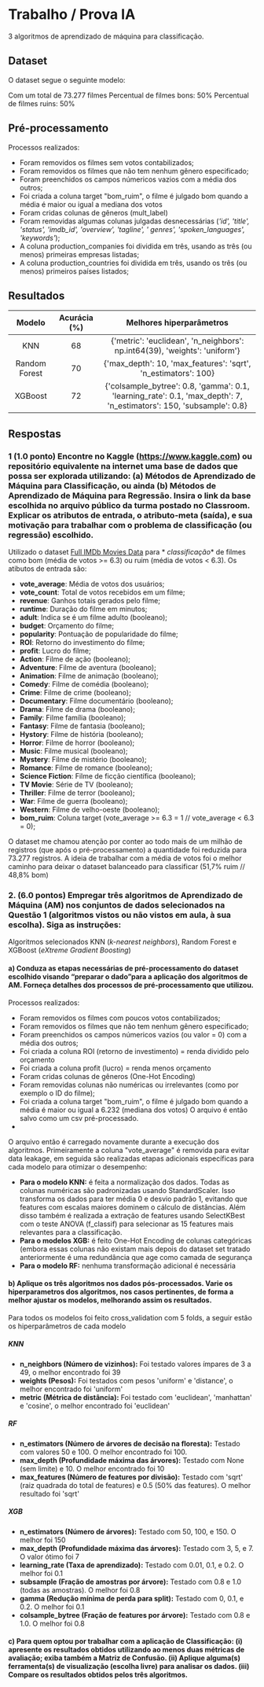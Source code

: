 # Trabalho / Prova IA

3 algoritmos de aprendizado de máquina para classificação.

## Dataset

O dataset segue o seguinte modelo:

Com um total de 73.277 filmes
Percentual de filmes bons:  50%
Percentual de filmes ruins: 50%

## Pré-processamento

Processos realizados:

- Foram removidos os filmes sem votos contabilizados;
- Foram removidos os filmes que não tem nenhum gênero especificado;
- Foram preenchidos os campos númericos vazios com a média dos outros;
- Foi criada a coluna target "bom_ruim", o filme é julgado bom quando a média é maior ou igual a mediana dos votos
- Foram cridas colunas de gêneros (mult_label)
- Foram removidas algumas colunas julgadas desnecessárias (_'id', 'title', 'status', 'imdb_id', 'overview', 'tagline', '
  genres', 'spoken_languages', 'keywords'_);
- A coluna production_companies foi dividida em três, usando as três (ou menos) primeiras empresas listadas;
- A coluna production_countries foi dividida em três, usando os três (ou menos) primeiros países listados;

## Resultados

|    Modelo     | Acurácia (%) |                                               Melhores hiperparâmetros                                               |
|:-------------:|:------------:|:--------------------------------------------------------------------------------------------------------------------:|
|      KNN      |      68      |                      {'metric': 'euclidean', 'n_neighbors': np.int64(39), 'weights': 'uniform'}                      |
| Random Forest |      70      |                            {'max_depth': 10, 'max_features': 'sqrt', 'n_estimators': 100}                            |
|    XGBoost    |      72      | {'colsample_bytree': 0.8, 'gamma': 0.1, 'learning_rate': 0.1, 'max_depth': 7, 'n_estimators': 150, 'subsample': 0.8} |

## Respostas

### 1 (1.0 ponto) Encontre no Kaggle (https://www.kaggle.com) ou repositório equivalente na internet uma base de dados que possa ser explorada utilizando: (a) Métodos de Aprendizado de Máquina para Classificação, ou ainda (b) Métodos de Aprendizado de Máquina para Regressão. Insira o link da base escolhida no arquivo público da turma postado no Classroom. Explicar os atributos de entrada, o atributo-meta (saída), e sua motivação para trabalhar com o problema de classificação (ou regressão) escolhido.

Utilizado o dataset [Full IMDb Movies Data](https://www.kaggle.com/datasets/anandshaw2001/imdb-data) para *
*classificação**
de filmes como bom (média de votos >= 6.3) ou ruim (média de votos < 6.3). Os atibutos de entrada são:

- **vote_average**: Média de votos dos usuários;
- **vote_count**: Total de votos recebidos em um filme;
- **revenue**: Ganhos totais gerados pelo filme;
- **runtime**: Duração do filme em minutos;
- **adult**: Indica se é um filme adulto (booleano);
- **budget**: Orçamento do filme;
- **popularity**: Pontuação de popularidade do filme;
- **ROI**: Retorno do investimento do filme;
- **profit**: Lucro do filme;
- **Action**: Filme de ação (booleano);
- **Adventure**: Filme de aventura (booleano);
- **Animation**: Filme de animação (booleano);
- **Comedy**: Filme de comédia (booleano);
- **Crime**: Filme de crime (booleano);
- **Documentary**: Filme documentário (booleano);
- **Drama**: Filme de drama (booleano);
- **Family**: Filme família (booleano);
- **Fantasy**: Filme de fantasia (booleano);
- **Hystory**: Filme de história (booleano);
- **Horror**: Filme de horror (booleano);
- **Music**: Filme musical (booleano);
- **Mystery**: Filme de mistério (booleano);
- **Romance**: Filme de romance (booleano);
- **Science Fiction**: Filme de ficção científica (booleano);
- **TV Movie**: Série de TV (booleano);
- **Thriller**: Filme de terror (booleano);
- **War**: Filme de guerra (booleano);
- **Western**: Filme de velho-oeste (booleano);
- **bom_ruim**: Coluna target (vote_average >= 6.3 = 1 // vote_average < 6.3 = 0);

O dataset me chamou atenção por conter ao todo mais de um milhão de registros (que após o pré-processamento)
a quantidade foi reduzida para 73.277 registros. A ideia de trabalhar com a média de votos foi o melhor caminho
para deixar o dataset balanceado para classificar (51,7% ruim // 48,8% bom)

### 2. (6.0 pontos) Empregar três algoritmos de Aprendizado de Máquina (AM) nos conjuntos de dados selecionados na Questão 1 (algoritmos vistos ou não vistos em aula, à sua escolha). Siga as instruções:

Algoritmos selecionados KNN (_k-nearest neighbors_), Random Forest e XGBoost (_eXtreme Gradient Boosting_)

#### a) Conduza as etapas necessárias de pré-processamento do dataset escolhido visando “preparar o dado”para a aplicação dos algoritmos de AM. Forneça detalhes dos processos de pré-processamento que utilizou.

Processos realizados:

- Foram removidos os filmes com poucos votos contabilizados;
- Foram removidos os filmes que não tem nenhum gênero especificado;
- Foram preenchidos os campos númericos vazios (ou valor = 0) com a média dos outros;
- Foi criada a coluna ROI (retorno de investimento) = renda dividido pelo orçamento
- Foi criada a coluna profit (lucro) = renda menos orçamento
- Foram cridas colunas de gêneros (One-Hot Encoding)
- Foram removidas colunas não numéricas ou irrelevantes (como por exemplo o ID do filme);
- Foi criada a coluna target "bom_ruim", o filme é julgado bom quando a média é maior ou igual a 6.232 (mediana dos
  votos)
  O arquivo é então salvo como um csv pré-processado.
-

O arquivo então é carregado novamente durante a execução dos algoritmos. Primeiramente a coluna "vote_average" é
removida
para evitar data leakage, em seguida são realizadas etapas adicionais específicas para cada modelo para otimizar o
desempenho:

- **Para o modelo KNN:** é feita a normalização dos dados. Todas as colunas numéricas são padronizadas usando
  StandardScaler. Isso transforma os dados para ter média 0 e desvio padrão 1, evitando que features com escalas maiores
  dominem o cálculo de distâncias. Além disso também é realizada a extração de features usando SelectKBest com o teste
  ANOVA (f_classif) para selecionar as 15 features mais relevantes para a classificação.
- **Para o modelos XGB:** é feito One-Hot Encoding de colunas categóricas (embora essas colunas não existam mais depois
  do dataset set tratado anteriormente é uma redundância que age como camada de segurança
- **Para o modelo RF:** nenhuma transformação adicional é necessária

#### b) Aplique os três algoritmos nos dados pós-processados. Varie os hiperparametros dos algoritmos, nos casos pertinentes, de forma a melhor ajustar os modelos, melhorando assim os resultados.

Para todos os modelos foi feito cross_validation com 5 folds, a seguir estão os hiperparâmetros de cada modelo

##### KNN

- **n_neighbors (Número de vizinhos):** Foi testado valores ímpares de 3 a 49, o melhor encontrado foi 39
- **weights (Pesos):** Foi testados com pesos 'uniform' e 'distance', o melhor encontrado foi 'uniform'
- **metric (Métrica de distância):** Foi testado com 'euclidean', 'manhattan' e 'cosine', o melhor encontrado foi 'euclidean'

##### RF

- **n_estimators (Número de árvores de decisão na floresta):** Testado com valores 50 e 100. O melhor encontrado foi 100.
- **max_depth (Profundidade máxima das árvores):** Testado com None (sem limite) e 10. O melhor encontrado foi 10
- **max_features (Número de features por divisão):** Testado com 'sqrt' (raiz quadrada do total de features) e 0.5 (50%
  das features). O melhor resultado foi 'sqrt'

##### XGB

- **n_estimators (Número de árvores):** Testado com 50, 100, e 150. O melhor foi 150
- **max_depth (Profundidade máxima das árvores):** Testado com 3, 5, e 7. O valor ótimo foi 7
- **learning_rate (Taxa de aprendizado):** Testado com 0.01, 0.1, e 0.2. O melhor foi 0.1
- **subsample (Fração de amostras por árvore):** Testado com 0.8 e 1.0 (todas as amostras). O melhor foi 0.8
- **gamma (Redução mínima de perda para split):** Testado com 0, 0.1, e 0.2. O melhor foi 0.1
- **colsample_bytree (Fração de features por árvore):** Testado com 0.8 e 1.0. O melhor foi 0.8

#### c) Para quem optou por trabalhar com a aplicação de Classificação: (i) apresente os resultados obtidos utilizando ao menos duas métricas de avaliação; exiba também a Matriz de Confusão. (ii) Aplique alguma(s) ferramenta(s) de visualização (escolha livre) para analisar os dados. (iii) Compare os resultados obtidos pelos três algoritmos.